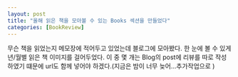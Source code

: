 ```yaml
---
layout: post
title: "올해 읽은 책을 모아볼 수 있는 Books 섹션을 만들었다"
categories: [BookReview]
---
```

무슨 책을 읽었는지 메모장에 적어두고 있었는데 블로그에 모아봤다.
한 눈에 볼 수 있게 년/월별 읽은 책 이미지를 걸어두었다. 이 중 몇 개는 Blog의 post에 리뷰를 따로 작성하였기 떄문에 url도 함께 넣어야 하겠다.(지금은 밤이 너무 늦어...추가작업으로 )
